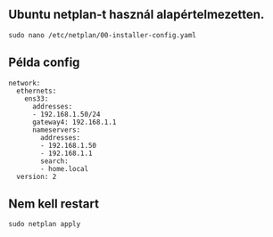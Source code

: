 ## Ubuntu netplan-t használ alapértelmezetten.
```
sudo nano /etc/netplan/00-installer-config.yaml
```
## Példa config
```
network:
  ethernets:
    ens33:
      addresses:
      - 192.168.1.50/24
      gateway4: 192.168.1.1
      nameservers:
        addresses:
        - 192.168.1.50
        - 192.168.1.1
        search:
        - home.local
  version: 2
```

## Nem kell restart
```
sudo netplan apply
```
